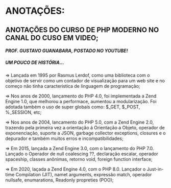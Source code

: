 # ANOTAÇÕES:


## __ANOTAÇÕES DO CURSO DE PHP MODERNO NO CANAL DO CUSO EM VIDEO;__
#### *PROF. GUSTAVO GUANABARA, POSTADO NO YOUTUBE!*

##### UM POUCO DE HISTÓRIA...
=>  Lançada em 1995 por Rasmus Lerdof, como uma biblioteca com o objetivo de servir como um contador de visualização para um web site e no começo não tinha caracteristica de linguagem de programação;

=>  Nos anos de 2000, lançamento do PHP 4.0, foi implementada a Zend Engine 1.0, que melhorou a performace, aumentou a modularização. Foi adotada também o uso de super globais como: $_GET, $_POST, %_SESSION, etc;

=>  Nos anos de 2004, lancamento do PHP 5.0, com a Zend Engine 2.0, trazendo pela primeira vez a orientação á Orientação a Objeto, operador de exponenciação, suporte a JSON, garbage collector exceptions, closures e o depurador e também muitos erros e incompatibilidades;

=>  Em 2015, lançada a Zend Engine 3.0, com o lançamento do PHP 7.0. Lançado o Operador de null coalescing ??, declaração escalar, operador spaceship, classes anônimas, retorno void, foreign function interface;

=>  Em 2020, laçada a Zend Engine 4.0, com o PHP 8.0. Lançador o Just-in-time Compilation (JIT), namet arguments, expressão match, operador nullsafe, enumarations, Readonly propreties (POO);
